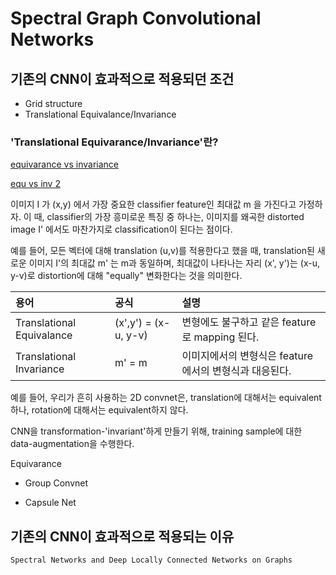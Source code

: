 # Spectral Graph Convolutional Networks

## 기존의 CNN이 효과적으로 적용되던 조건
- Grid structure
- Translational Equivalance/Invariance

### 'Translational Equivarance/Invariance'란?
[equivarance vs invariance](https://www.slideshare.net/ssuser06e0c5/brief-intro-invariance-and-equivariance)

[equ vs inv 2](https://www.quora.com/What-is-the-difference-between-equivariance-and-invariance-in-Convolution-neural-networks)

이미지 I 가 (x,y) 에서 가장 중요한 classifier feature인 최대값 m 을 가진다고 가정하자. 이 때, classifier의 가장 흥미로운 특징 중 하나는, 이미지를 왜곡한 distorted image I' 에서도 마찬가지로 classification이 된다는 점이다.

예를 들어, 모든 벡터에 대해 translation (u,v)를 적용한다고 했을 때, translation된 새로운 이미지 I'의 최대값 m' 는 m과 동일하며, 최대값이 나타나는 자리 (x', y')는 (x-u, y-v)로 distortion에 대해 "equally" 변화한다는 것을 의미한다.


| 용어 | 공식 | 설명 | 
|:---|:-----------------------|:---|
| Translational Equivalance | (x',y') = (x-u, y-v) | 변형에도 불구하고 같은 feature로 mapping 된다. |
| Translational Invariance | m' = m | 이미지에서의 변형식은 feature에서의 변형식과 대응된다. |

예를 들어, 우리가 흔히 사용하는 2D convnet은, translation에 대해서는 equivalent하나, rotation에 대해서는 equivalent하지 않다.

CNN을 transformation-'invariant'하게 만들기 위해, training sample에 대한 data-augmentation을 수행한다.

Equivarance
- Group Convnet


- Capsule Net

## 기존의 CNN이 효과적으로 적용되는 이유 

```bash
Spectral Networks and Deep Locally Connected Networks on Graphs
```
